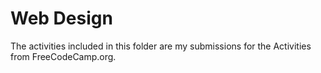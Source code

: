 # Web Design
The activities included in this folder are my submissions for the Activities from FreeCodeCamp.org.
